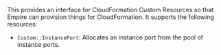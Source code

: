 This provides an interface for CloudFormation Custom Resources so that Empire can provision things for CloudFormation. It supports the following resources:

* `Custom::InstancePort`: Allocates an instance port from the pool of instance ports.
